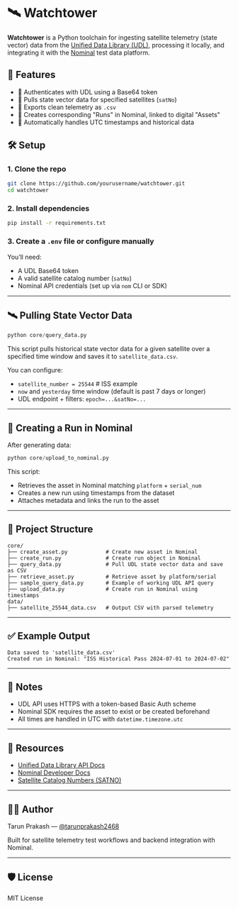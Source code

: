 # 🛰️ Watchtower

**Watchtower** is a Python toolchain for ingesting satellite telemetry (state vector) data from the [Unified Data Library (UDL)](https://unifieddatalibrary.com), processing it locally, and integrating it with the [Nominal](https://docs.nominal.io) test data platform.

## 🚀 Features

- 🔐 Authenticates with UDL using a Base64 token
- 📡 Pulls state vector data for specified satellites (`satNo`)
- 📁 Exports clean telemetry as `.csv`
- 🔗 Creates corresponding "Runs" in Nominal, linked to digital "Assets"
- 📅 Automatically handles UTC timestamps and historical data

## 🛠️ Setup

### 1. Clone the repo

```bash
git clone https://github.com/yourusername/watchtower.git
cd watchtower
```

### 2. Install dependencies

```bash
pip install -r requirements.txt
```

### 3. Create a `.env` file or configure manually

You’ll need:

- A UDL Base64 token
- A valid satellite catalog number (`satNo`)
- Nominal API credentials (set up via `nom` CLI or SDK)

---

## 🛰️ Pulling State Vector Data

```python
python core/query_data.py
```

This script pulls historical state vector data for a given satellite over a specified time window and saves it to `satellite_data.csv`.

You can configure:

- `satellite_number = 25544`  # ISS example
- `now` and `yesterday` time window (default is past 7 days or longer)
- UDL endpoint + filters: `epoch=...&satNo=...`

---

## 🔗 Creating a Run in Nominal

After generating data:

```python
python core/upload_to_nominal.py
```

This script:

- Retrieves the asset in Nominal matching `platform` + `serial_num`
- Creates a new run using timestamps from the dataset
- Attaches metadata and links the run to the asset

---

## 📂 Project Structure

```
core/
├── create_asset.py            # Create new asset in Nominal
├── create_run.py              # Create run object in Nominal
├── query_data.py              # Pull UDL state vector data and save as CSV
├── retrieve_asset.py          # Retrieve asset by platform/serial
├── sample_query_data.py       # Example of working UDL API query
├── upload_data.py             # Create run in Nominal using timestamps
data/
├── satellite_25544_data.csv   # Output CSV with parsed telemetry
```

---

## ✅ Example Output

```
Data saved to 'satellite_data.csv'
Created run in Nominal: "ISS Historical Pass 2024-07-01 to 2024-07-02"
```

---

## 🧠 Notes

- UDL API uses HTTPS with a token-based Basic Auth scheme
- Nominal SDK requires the asset to exist or be created beforehand
- All times are handled in UTC with `datetime.timezone.utc`

---

## 📘 Resources

- [Unified Data Library API Docs](https://unifieddatalibrary.com/storefront)
- [Nominal Developer Docs](https://docs.nominal.io)
- [Satellite Catalog Numbers (SATNO)](https://www.n2yo.com/satellites/)

---

## 🧑‍💻 Author

Tarun Prakash — [@tarunprakash2468](https://github.com/tarunprakash2468)

Built for satellite telemetry test workflows and backend integration with Nominal.

---

## 🛡️ License

MIT License
